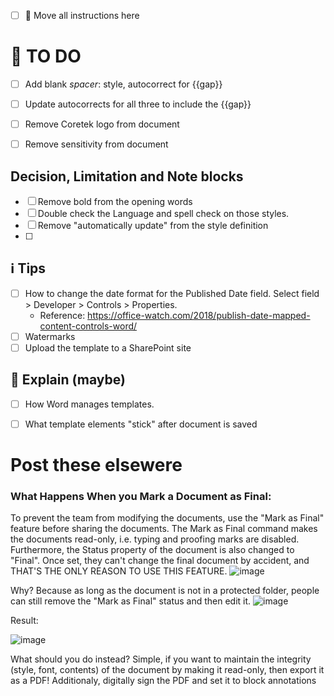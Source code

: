- [ ] 🚧 Move all instructions here

# 🚧 TO DO

- [ ] Add blank _spacer_: style, autocorrect for {{gap}}
- [ ] Update autocorrects for all three to include the {{gap}}
- [ ] Remove Coretek logo from document
- [ ] Remove sensitivity from document


## Decision, Limitation and Note blocks

- [ ] Remove bold from the opening words
- [ ] Double check the Language and spell check on those styles.
- [ ] Remove "automatically update" from the style definition
- [ ] 


## ℹ️ Tips
- [ ] How to change the date format for the Published Date field. Select field > Developer > Controls > Properties.
  - Reference: https://office-watch.com/2018/publish-date-mapped-content-controls-word/
- [ ] Watermarks
- [ ] Upload the template to a SharePoint site

## 🔎 Explain (maybe)
- [ ] How Word manages templates.
- [ ] What template elements "stick" after document is saved



# Post these elsewere
### What Happens When you Mark a Document as **Final**:
To prevent the team from modifying the documents, use the "Mark as Final" feature before sharing the documents. The Mark as Final command makes the documents read-only, i.e. typing and proofing marks are disabled. Furthermore, the Status property of the document is also changed to "Final". Once set, they can't change the final document by accident, and THAT'S THE ONLY REASON TO USE THIS FEATURE.
![image](https://github.com/volatile-torpedo/Word-StyleFrame/assets/106129332/9c563d52-cc28-48bb-97d1-47c355904e71)

Why? Because as long as the document is not in a protected folder, people can still remove the "Mark as Final" status and then edit it.
![image](https://github.com/volatile-torpedo/Word-StyleFrame/assets/106129332/577ff898-e2bb-4747-8b09-779dd97ccc17)

Result:

![image](https://github.com/volatile-torpedo/Word-StyleFrame/assets/106129332/ae6f2204-5e91-4acd-885c-8462b7fade69)

What should you do instead? Simple, if you want to maintain the integrity (style, font, contents) of the document by making it read-only, then export it as a PDF! Additionaly, digitally sign the PDF and set it to block annotations
